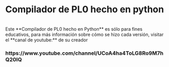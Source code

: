 <h1>Compilador de PL0 hecho en python</h1>
<br>
Este **Compilador de PL0 hecho en Python** es sólo para fines educativos, para más información sobre cómo se hizo cada versión, visitar el **canal de youtube:** de su creador





<h3>https://www.youtube.com/channel/UCoA4ha4ToLG8Ro9M7hQ20IQ</h3>
